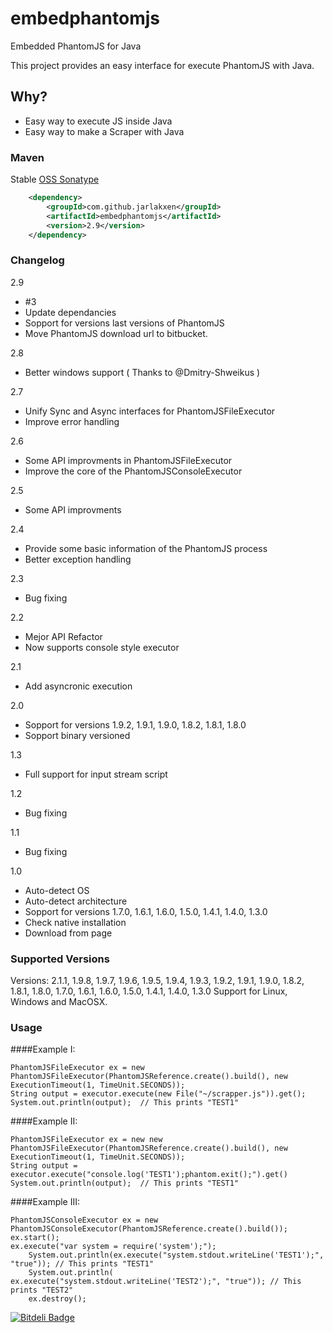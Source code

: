 embedphantomjs
==============

Embedded PhantomJS for Java

This project provides an easy interface for execute PhantomJS with Java.

## Why?

- Easy way to execute JS inside Java
- Easy way to make a Scraper with Java

### Maven

Stable [OSS Sonatype](https://oss.sonatype.org/content/repositories/releases/com/github/jarlakxen/embedphantomjs/maven-metadata.xml)

```xml
	<dependency>
		<groupId>com.github.jarlakxen</groupId>
		<artifactId>embedphantomjs</artifactId>
		<version>2.9</version>
	</dependency>
```
### Changelog

2.9
- #3
- Update dependancies
- Sopport for versions last versions of PhantomJS
- Move PhantomJS download url to bitbucket.

2.8
- Better windows support ( Thanks to @Dmitry-Shweikus )

2.7
- Unify Sync and Async interfaces for PhantomJSFileExecutor
- Improve error handling

2.6
- Some API improvments in PhantomJSFileExecutor
- Improve the core of the PhantomJSConsoleExecutor

2.5
- Some API improvments

2.4
- Provide some basic information of the PhantomJS process
- Better exception handling

2.3
- Bug fixing

2.2 
- Mejor API Refactor
- Now supports console style executor

2.1 
- Add asyncronic execution

2.0 
- Sopport for versions 1.9.2, 1.9.1, 1.9.0, 1.8.2, 1.8.1, 1.8.0
- Sopport binary versioned

1.3
- Full support for input stream script

1.2

- Bug fixing

1.1
- Bug fixing

1.0
- Auto-detect OS
- Auto-detect architecture
- Sopport for versions 1.7.0, 1.6.1, 1.6.0, 1.5.0, 1.4.1, 1.4.0, 1.3.0
- Check native installation
- Download from page



### Supported Versions

Versions: 2.1.1, 1.9.8, 1.9.7, 1.9.6, 1.9.5, 1.9.4, 1.9.3, 1.9.2, 1.9.1, 1.9.0, 1.8.2, 1.8.1, 1.8.0, 1.7.0, 1.6.1, 1.6.0, 1.5.0, 1.4.1, 1.4.0, 1.3.0
Support for Linux, Windows and MacOSX.

### Usage

####Example I:

	PhantomJSFileExecutor ex = new PhantomJSFileExecutor(PhantomJSReference.create().build(), new ExecutionTimeout(1, TimeUnit.SECONDS));
	String output = executor.execute(new File("~/scrapper.js")).get();
	System.out.println(output);  // This prints "TEST1"


####Example II:

	PhantomJSFileExecutor ex = new new PhantomJSFileExecutor(PhantomJSReference.create().build(), new ExecutionTimeout(1, TimeUnit.SECONDS));
	String output = executor.execute("console.log('TEST1');phantom.exit();").get()
	System.out.println(output);  // This prints "TEST1"

####Example III:

	PhantomJSConsoleExecutor ex = new PhantomJSConsoleExecutor(PhantomJSReference.create().build());
	ex.start();
	ex.execute("var system = require('system');");
    	System.out.println(ex.execute("system.stdout.writeLine('TEST1');", "true")); // This prints "TEST1"
    	System.out.println( ex.execute("system.stdout.writeLine('TEST2');", "true")); // This prints "TEST2"
    	ex.destroy();
    
[![Bitdeli Badge](https://d2weczhvl823v0.cloudfront.net/Jarlakxen/embedphantomjs/trend.png)](https://bitdeli.com/free "Bitdeli Badge")
